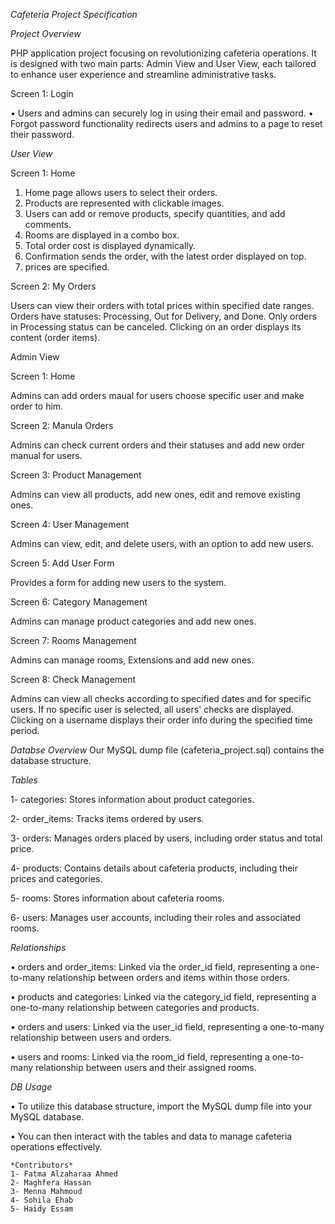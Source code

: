 *Cafeteria Project Specification*


*Project Overview*

PHP application project focusing on revolutionizing cafeteria operations. It is designed with two main parts: Admin View and User View, each tailored to enhance user experience and streamline administrative tasks.

Screen 1: Login

•	Users and admins can securely log in using their email and password.
•	Forgot password functionality redirects users and admins to a page to reset their password.

*User View*


Screen 1: Home

1.	Home page allows users to select their orders.
2.	Products are represented with clickable images.
3.	Users can add or remove products, specify quantities, and add comments.
4.	Rooms are displayed in a combo box.
5.	Total order cost is displayed dynamically.
6.	Confirmation sends the order, with the latest order displayed on top.
7.	prices are specified.
   
Screen 2: My Orders

Users can view their orders with total prices within specified date ranges.
Orders have statuses: Processing, Out for Delivery, and Done.
Only orders in Processing status can be canceled.
Clicking on an order displays its content (order items).

Admin View


Screen 1: Home 

Admins can add orders maual for users choose specific user and make order to him.

Screen 2: Manula Orders

Admins can check current orders and their statuses and add new order manual for users.

Screen 3: Product Management

Admins can view all products, add new ones, edit and remove existing ones.

Screen 4: User Management

Admins can view, edit, and delete users, with an option to add new users.

Screen 5: Add User Form

Provides a form for adding new users to the system.

Screen 6: Category Management

Admins can manage product categories and add new ones.

Screen 7: Rooms Management

Admins can manage rooms, Extensions and add new ones.

Screen 8: Check Management

Admins can view all checks according to specified dates and for specific users.
If no specific user is selected, all users' checks are displayed.
Clicking on a username displays their order info during the specified time period.



*Databse Overview*
Our MySQL dump file (cafeteria_project.sql) contains the database structure.

*Tables*

1- categories: Stores information about product categories.

2- order_items: Tracks items ordered by users.

3- orders: Manages orders placed by users, including order status and total price.

4- products: Contains details about cafeteria products, including their prices and categories.

5- rooms: Stores information about cafeteria rooms.

6- users: Manages user accounts, including their roles and associated rooms.


*Relationships*

•  orders and order_items: Linked via the order_id field, representing a one-to-many relationship between orders and items within those orders.
   
•  products and categories: Linked via the category_id field, representing a one-to-many relationship between categories and products.
   
•  orders and users: Linked via the user_id field, representing a one-to-many relationship between users and orders.
   
•  users and rooms: Linked via the room_id field, representing a one-to-many relationship between users and their assigned rooms.


*DB Usage*
 
•  To utilize this database structure, import the MySQL dump file into your MySQL database.
    
•  You can then interact with the tables and data to manage cafeteria operations effectively.

    *Contributors* 
    1- Fatma Alzaharaa Ahmed
    2- Maghfera Hassan
    3- Menna Mahmoud
    4- Sohila Ehab
    5- Haidy Essam

